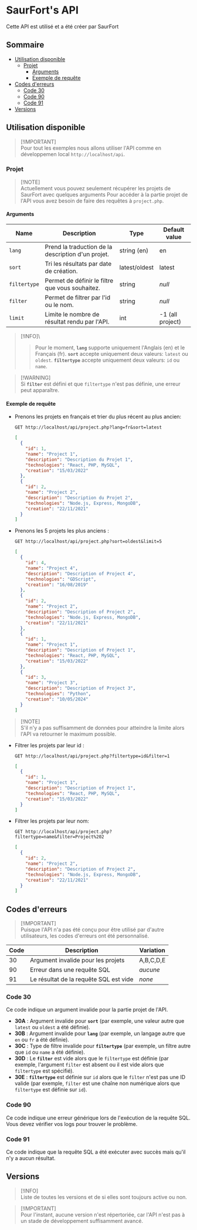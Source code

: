 # SaurFort's API <!-- omit in toc -->

Cette API est utilisé et a été créer par SaurFort

## Sommaire <!-- omit in toc -->

- [Utilisation disponible](#utilisation-disponible)
  - [Projet](#projet)
    - [Arguments](#arguments)
    - [Exemple de requête](#exemple-de-requête)
- [Codes d'erreurs](#codes-derreurs)
  - [Code 30](#code-30)
  - [Code 90](#code-90)
  - [Code 91](#code-91)
- [Versions](#versions)

## Utilisation disponible

> [!IMPORTANT]\
> Pour tout les exemples nous allons utiliser l'API comme en développemen local `http://localhost/api`.

### Projet

> [!NOTE]\
> Actuellement vous pouvez seulement récupérer les projets de SaurFort avec quelques arguments
> Pour accéder à la partie projet de l'API vous avez besoin de faire des requêtes à `project.php`.

#### Arguments

| Name | Description | Type | Default value |
| --- | --- | --- | --- |
| `lang` | Prend la traduction de la description d'un projet. | string (en) | en |
| `sort` | Tri les résultats par date de création. | latest/oldest | latest |
| `filtertype` | Permet de définir le filtre que vous souhaitez. | string | _null_ |
| `filter` | Permet de filtrer par l'id ou le nom. | string | _null_ |
| `limit` | Limite le nombre de résultat rendu par l'API. | int | -1 (all project) |

> [!INFO]\
> > Pour le moment, __`lang`__ supporte uniquement l'Anglais (en) et le Français (fr).
> __`sort`__ accepte uniquement deux valeurs: `latest` ou `oldest`.
> __`filtertype`__ accepte uniquement deux valeurs: `id` ou `name`.

> [!WARNING]\
> Si __`filter`__ est défini et que `filtertype` n'est pas définie, une erreur peut apparaître.

#### Exemple de requête

- Prenons les projets en français et trier du plus récent au plus ancien:

  ```http
  GET http://localhost/api/project.php?lang=fr&sort=latest
  ```

  ```json
  [
    {
      "id": 1,
      "name": "Project 1",
      "description": "Description du Projet 1",
      "technologies": "React, PHP, MySQL",
      "creation": "15/03/2022"
    },
    {
      "id": 2,
      "name": "Project 2",
      "description": "Description du Projet 2",
      "technologies": "Node.js, Express, MongoDB",
      "creation": "22/11/2021"
    }
  ]
  ```

- Prenons les 5 projets les plus anciens :
  
  ```http
  GET http://localhost/api/project.php?sort=oldest&limit=5
  ```

  ```json
  [
    {
      "id": 4,
      "name": "Project 4",
      "description": "Description of Project 4",
      "technologies": "GDScript",
      "creation": "16/08/2019"
    },
    {
      "id": 2,
      "name": "Project 2",
      "description": "Description of Project 2",
      "technologies": "Node.js, Express, MongoDB",
      "creation": "22/11/2021"
    },
    {
      "id": 1,
      "name": "Project 1",
      "description": "Description of Project 1",
      "technologies": "React, PHP, MySQL",
      "creation": "15/03/2022"
    },
    {
      "id": 3,
      "name": "Project 3",
      "description": "Description of Project 3",
      "technologies": "Python",
      "creation": "10/05/2024"
    }
  ]
  ```

> [!NOTE]\
> S'il n'y a pas suffisamment de données pour atteindre la limite alors l'API va retourner le maximum possible.

- Filtrer les projets par leur id :
  
  ```http
  GET http://localhost/api/project.php?filtertype=id&filter=1
  ```

  ```json
  [
    {
      "id": 1,
      "name": "Project 1",
      "description": "Description of Project 1",
      "technologies": "React, PHP, MySQL",
      "creation": "15/03/2022"
    }
  ]
  ```

- Filtrer les projets par leur nom:

  ```http
  GET http://localhost/api/project.php?filtertype=name&filter=Project%202
  ```

  ```json
  [
    {
      "id": 2,
      "name": "Project 2",
      "description": "Description of Project 2",
      "technologies": "Node.js, Express, MongoDB",
      "creation": "22/11/2021"
    }
  ]
  ```

## Codes d'erreurs

> [!IMPORTANT]\
> Puisque l'API n'a pas été conçu pour être utilisé par d'autre utilisateurs, les codes d'erreurs ont été personnalisé.

| Code | Description | Variation |
| --- | --- | --- |
| 30 | Argument invalide pour les projets | A,B,C,D,E |
| 90 | Erreur dans une requête SQL | _aucune_ |
| 91 | Le résultat de la requête SQL est vide  | _none_ |

### Code 30

Ce code indique un argument invalide pour la partie projet de l'API.

- __30A__ : Argument invalide pour __`sort`__ (par exemple, une valeur autre que `latest` ou `oldest` a été définie).
- __30B__ : Argument invalide pour __`lang`__ (par exemple, un langage autre que `en` ou `fr` a été définie).
- __30C__ : Type de filtre invalide pour __`filtertype`__ (par exemple, un filtre autre que `id` ou `name` a été définie).
- __30D__ : Le __`filter`__ est vide alors que le `filtertype` est définie (par exemple, l'argument `filter` est absent ou il est vide alors que `filtertype` est spécifié).
- __30E__ : __`filtertype`__ est définie sur `id` alors que le `filter` n'est pas une ID valide (par exemple, `filter` est une chaîne non numérique alors que `filtertype` est définie sur `id`).

### Code 90

Ce code indique une erreur générique lors de l'exécution de la requête SQL. Vous devez vérifier vos logs pour trouver le problème.

### Code 91

Ce code indique que la requête SQL a été exécuter avec succès mais qu'il n'y a aucun résultat.

## Versions

> [!INFO]\
> Liste de toutes les versions et de si elles sont toujours active ou non.

> [!IMPORTANT]\
> Pour l'instant, aucune version n'est répertoriée, car l'API n'est pas à un stade de développement suffisamment avancé.
